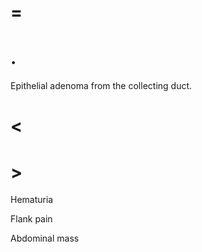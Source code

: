 # =

# .

Epithelial adenoma from the collecting duct.

# <

# >

Hematuria

Flank pain

Abdominal mass

